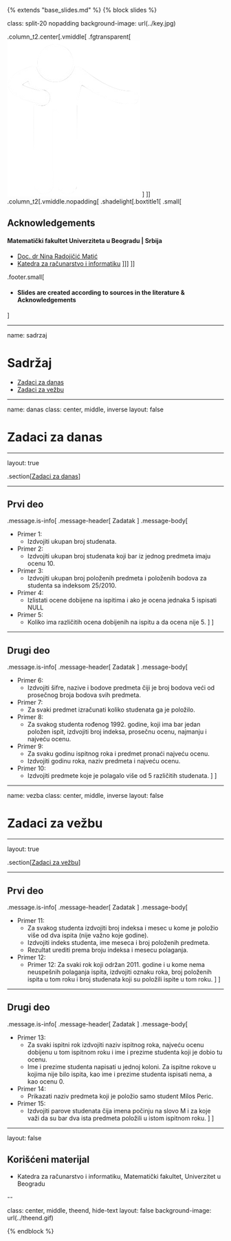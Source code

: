 {% extends "base_slides.md" %}
{% block slides %}


class: split-20 nopadding
background-image: url(../key.jpg)

.column_t2.center[.vmiddle[
.fgtransparent[
![:scale 80%](../zahvalnica.png)
]
]]
.column_t2[.vmiddle.nopadding[
.shadelight[.boxtitle1[
.small[
## Acknowledgements

#### Matematički fakultet Univerziteta u Beogradu | Srbija

- [Doc. dr Nina Radojičić Matić](http://poincare.matf.bg.ac.rs/~nina/)
- [Katedra za računarstvo i informatiku](http://www.racunarstvo.matf.bg.ac.rs)
]]]
]]

.footer.small[
- #### Slides are created according to sources in the literature & Acknowledgements
]
 
---
name: sadrzaj

# Sadržaj

- [Zadaci za danas](#danas)
- [Zadaci za vežbu](#vezba)

---

name: danas 
class: center, middle, inverse
layout: false

# Zadaci za danas

---
layout: true

.section[[Zadaci za danas](#sadrzaj)]

---

## Prvi deo

.message.is-info[
.message-header[
Zadatak
]
.message-body[
- Primer 1: 
    - Izdvojiti ukupan broj studenata.
- Primer 2: 
    - Izdvojiti ukupan broj studenata koji bar iz jednog predmeta imaju ocenu 10.
- Primer 3: 
    - Izdvojiti ukupan broj položenih predmeta i položenih bodova za studenta sa indeksom 25/2010.
- Primer 4: 
    - Izlistati ocene dobijene na ispitima i ako je ocena jednaka 5 ispisati NULL
- Primer 5: 
    - Koliko ima različitih ocena dobijenih na ispitu a da ocena nije 5.
]
]
            

---

## Drugi deo

.message.is-info[
.message-header[
Zadatak
]
.message-body[
- Primer 6: 
    - Izdvojiti šifre, nazive i bodove predmeta čiji je broj bodova veći od prosečnog broja bodova svih predmeta.
- Primer 7: 
    - Za svaki predmet izračunati koliko studenata ga je položilo.
- Primer 8: 
    - Za svakog studenta rođenog 1992. godine, koji ima bar jedan položen ispit, izdvojiti broj indeksa, prosečnu ocenu, najmanju i najveću ocenu.
- Primer 9: 
  - Za svaku godinu ispitnog roka i predmet pronaći najveću ocenu. 
  - Izdvojiti godinu roka, naziv predmeta i najveću ocenu.
- Primer 10: 
  -  Izdvojiti predmete koje je polagalo više od 5 različitih studenata.
]
]

  
---

name: vezba 
class: center, middle, inverse
layout: false

# Zadaci za vežbu

---
layout: true

.section[[Zadaci za vežbu](#sadrzaj)]

---

## Prvi deo

.message.is-info[
.message-header[
Zadatak
]
.message-body[
- Primer 11: 
  - Za svakog studenta izdvojiti broj indeksa i mesec u kome je položio više od dva ispita (nije važno koje godine). 
  - Izdvojiti indeks studenta, ime meseca i broj položenih predmeta. 
  - Rezultat urediti prema broju indeksa i mesecu polaganja.
- Primer 12: 
  - Primer 12: Za svaki rok koji održan 2011. godine i u kome nema neuspešnih polaganja ispita, izdvojiti oznaku roka, broj položenih ispita u tom roku i broj studenata koji su položili ispite u tom roku.
]
]

---
## Drugi deo

.message.is-info[
.message-header[
Zadatak
]
.message-body[
- Primer 13: 
    - Za svaki ispitni rok izdvojiti naziv ispitnog roka, najveću ocenu dobijenu u tom ispitnom roku i ime i prezime studenta koji je dobio tu ocenu. 
    - Ime i prezime studenta napisati u jednoj koloni. Za ispitne rokove u kojima nije bilo ispita, kao ime i prezime studenta ispisati nema, a kao ocenu 0.
- Primer 14: 
    - Prikazati naziv predmeta koji je položio samo student Milos Peric.
- Primer 15: 
    - Izdvojiti parove studenata čija imena počinju na slovo M i za koje važi da su bar dva ista predmeta položili u istom ispitnom roku.
]
]

---

layout: false

## Korišćeni materijal

- Katedra za računarstvo i informatiku, Matematički fakultet, Univerzitet u Beogradu

--

class: center, middle, theend, hide-text
layout: false
background-image: url(../theend.gif)

{% endblock %}
